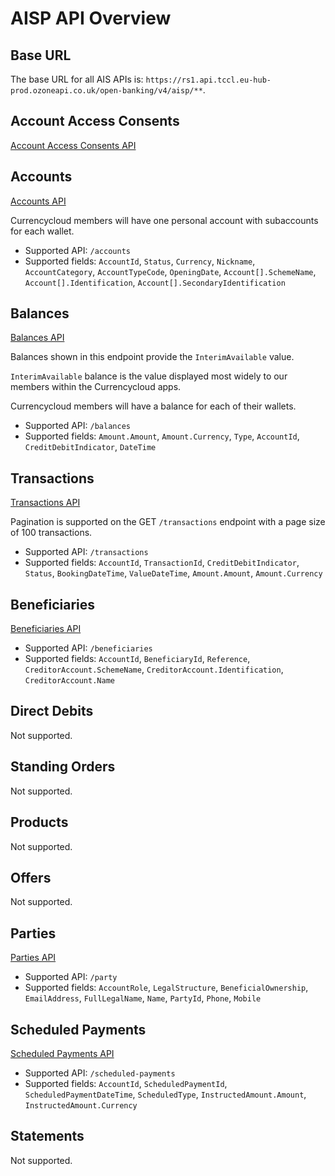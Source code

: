 # AISP API Overview

## Base URL
The base URL for all AIS APIs is: `https://rs1.api.tccl.eu-hub-prod.ozoneapi.co.uk/open-banking/v4/aisp/**`.

## Account Access Consents
[Account Access Consents API](/perry/developer/documentation?resource=euhub-tccl-portal-new&document=swagger/account-info-openapi.yaml#operations-tag-Account_Access)

## Accounts
[Accounts API](/perry/developer/documentation?resource=euhub-tccl-portal-new&document=swagger/account-info-openapi.yaml#operations-tag-Accounts)

Currencycloud members will have one personal account with subaccounts for each wallet.

- Supported API: `/accounts`
- Supported fields: `AccountId`, `Status`, `Currency`, `Nickname`, `AccountCategory`, `AccountTypeCode`, `OpeningDate`, `Account[].SchemeName`, `Account[].Identification`,  `Account[].SecondaryIdentification`

## Balances
[Balances API](/perry/developer/documentation?resource=euhub-tccl-portal-new&document=swagger/account-info-openapi.yaml#operations-tag-Balances)

Balances shown in this endpoint provide the `InterimAvailable` value.

`InterimAvailable` balance is the value displayed most widely to our members within the Currencycloud apps.

Currencycloud members will have a balance for each of their wallets.

- Supported API: `/balances`
- Supported fields: `Amount.Amount`, `Amount.Currency`, `Type`, `AccountId`, `CreditDebitIndicator`, `DateTime`

## Transactions
[Transactions API](/perry/developer/documentation?resource=euhub-tccl-portal-new&document=swagger/account-info-openapi.yaml#operations-tag-Transactions)

Pagination is supported on the GET `/transactions` endpoint with a page size of 100 transactions.

- Supported API: `/transactions`
- Supported fields: `AccountId`, `TransactionId`, `CreditDebitIndicator`, `Status`, `BookingDateTime`, `ValueDateTime`, `Amount.Amount`, `Amount.Currency`

## Beneficiaries
[Beneficiaries API](/perry/developer/documentation?resource=euhub-tccl-portal-new&document=swagger/account-info-openapi.yaml#operations-tag-Beneficiaries)

- Supported API: `/beneficiaries`
- Supported fields: `AccountId`, `BeneficiaryId`, `Reference`, `CreditorAccount.SchemeName`, `CreditorAccount.Identification`, `CreditorAccount.Name`

## Direct Debits
Not supported.

## Standing Orders
Not supported.

## Products
Not supported.

## Offers
Not supported.

## Parties
[Parties API](/perry/developer/documentation?resource=euhub-tccl-portal-new&document=swagger/account-info-openapi.yaml#operations-tag-Parties)

- Supported API: `/party`
- Supported fields: `AccountRole`, `LegalStructure`, `BeneficialOwnership`, `EmailAddress`, `FullLegalName`, `Name`, `PartyId`, `Phone`, `Mobile`

## Scheduled Payments
[Scheduled Payments API](/perry/developer/documentation?resource=euhub-tccl-portal-new&document=swagger/account-info-openapi.yaml#operations-tag-Scheduled_Payments)

- Supported API: `/scheduled-payments`
- Supported fields: `AccountId`, `ScheduledPaymentId`, `ScheduledPaymentDateTime`, `ScheduledType`, `InstructedAmount.Amount`, `InstructedAmount.Currency` 

## Statements
Not supported.
